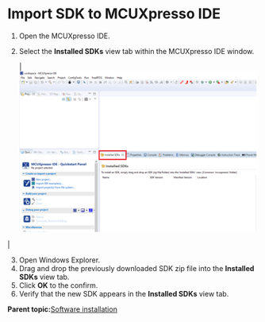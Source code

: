 # Import SDK to MCUXpresso IDE

1.  Open the MCUXpresso IDE.
2.  Select the **Installed SDKs** view tab within the MCUXpresso IDE window.

    |![](../images/image10.png "Installed SDKs view tab")

|

3.  Open Windows Explorer.
4.  Drag and drop the previously downloaded SDK zip file into the **Installed SDKs** view tab.
5.  Click **OK** to the confirm.
6.  Verify that the new SDK appears in the **Installed SDKs** view tab.

**Parent topic:**[Software installation](../topics/software_installation.md)

